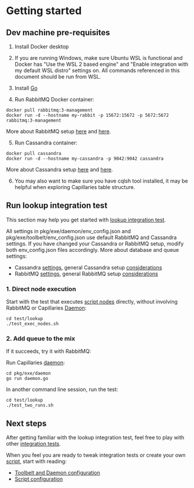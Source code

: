 # Getting started

## Dev machine pre-requisites

1. Install Docker desktop

2. If you are running Windows, make sure Ubuntu WSL is functional and Docker has "Use the WSL 2 based engine" and "Enable integration with my default WSL distro" settings on. All commands referenced in this document should be run from WSL. 
   
3. Install [Go](https://go.dev)

4. Run RabbitMQ Docker container:
```
docker pull rabbitmq:3-management 
docker run -d --hostname my-rabbit -p 15672:15672 -p 5672:5672 rabbitmq:3-management
```

More about RabbitMQ setup [here](binconfig.md#amqp) and [here](glossary.md#rabbitmq-setup).

5. Run Cassandra container:
```
docker pull cassandra 
docker run -d --hostname my-cassandra -p 9042:9042 cassandra
```

More about Cassandra setup [here](binconfig.md#cassandra) and [here](glossary.md#cassandra-setup).

6. You may also want to make sure you have cqlsh tool installed, it may be helpful when exploring Capillaries table structure.

## Run lookup integration test

This section may help you get started with [lookup integration test](../test/lookup/README.md).

All settings in pkg/exe/daemon/env_config.json and pkg/exe/toolbelt/env_config.json use default RabbitMQ and Cassandra settings. If you have changed your Cassandra or RabbitMQ setup, modify both env_config.json files accordingly. More about database and queue settings:
- Cassandra [settings](binconfig.md#cassandra), general Cassandra setup [considerations](glossary.md#cassandra-setup)
- RabbitMQ [settings](binconfig.md#amqp), general RabbitMQ setup [considerations](glossary.md#rabbitmq-setup)

### 1. Direct node execution
Start with the test that executes [script nodes](glossary.md#script-node) directly, without involving RabbitMQ or Capillaries [Daemon](glossary.md#daemon):

```
cd test/lookup
./test_exec_nodes.sh
```

### 2. Add queue to the mix

If it succeeds, try it with RabbitMQ:

Run Capillaries [daemon](glossary.md#daemon):

```
cd pkg/exe/daemon
go run daemon.go
```

In another command line session, run the test:

```
cd test/lookup
./test_two_runs.sh
```

## Next steps

After getting familiar with the lookup integration test, feel free to play with other [integration tests](testing.md#integration-tests).

When you feel you are ready to tweak integration tests or create your own [script](glossary.md#script), start with reading:
- [Toolbelt and Daemon configuration](binconfig.md)
- [Script configuration](scriptconfig.md)
